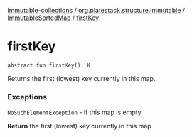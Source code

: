[immutable-collections](../../index.md) / [org.platestack.structure.immutable](../index.md) / [ImmutableSortedMap](index.md) / [firstKey](.)

# firstKey

`abstract fun firstKey(): K`

Returns the first (lowest) key currently in this map.

### Exceptions

`NoSuchElementException` - if this map is empty

**Return**
the first (lowest) key currently in this map

